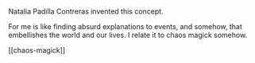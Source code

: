 Natalia Padilla Contreras invented this concept.

For me is like finding absurd explanations to events, and somehow, that embellishes the world and our lives. I relate it to chaos magick somehow.

[[chaos-magick]]
